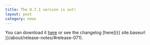 ```yaml
---
title: The 0.7.1 version is out!
layout: post
category: news
---
```


You can download it [here](https://github.com/jbox-web/redmine_git_hosting/releases/tag/0.7.1) or see the changelog [here]({{ site.baseurl }}/about/release-notes/#release-071).
